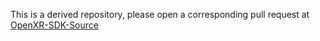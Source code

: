 <!--
Copyright (c) 2022, The Khronos Group Inc.

SPDX-License-Identifier: CC-BY-4.0
-->
This is a derived repository, please open a corresponding pull request at [OpenXR-SDK-Source](https://github.com/KhronosGroup/OpenXR-SDK-Source)
